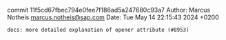 commit 11f5cd67fbec794e0fee7f186ad5a247680c93a7
Author: Marcus Notheis <marcus.notheis@sap.com>
Date:   Tue May 14 22:15:43 2024 +0200

    docs: more detailed explanation of opener attribute (#8953)
